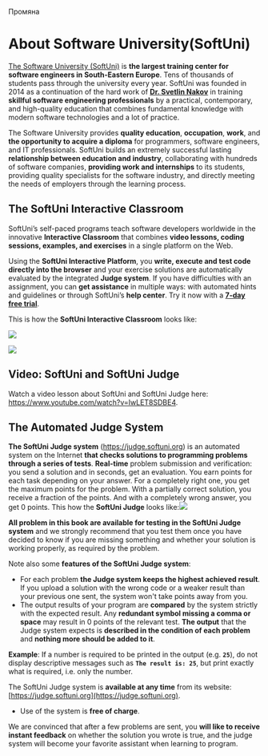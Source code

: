 Промяна
# About Software University(SoftUni)

[The Software University (SoftUni)](https://softuni.org/learn/?utm_source=JavaScript&utm_medium=text&utm_campaign=free+programming+books) is **the largest training center for software engineers in South-Eastern Europe**. Tens of thousands of students pass through the university every year. SoftUni was founded in 2014 as a continuation of the hard work of [**Dr. Svetlin Nakov**](https://nakov.com) in training **skillful software engineering professionals** by a practical, contemporary, and high-quality education that combines fundamental knowledge with modern software technologies and a lot of practice.

The Software University provides **quality education**, **occupation**, **work**, and **the opportunity to acquire a diploma** for programmers, software engineers, and IT professionals. SoftUni builds an extremely successful lasting **relationship between education and industry**, collaborating with hundreds of software companies, **providing work and internships** to its students, providing quality specialists for the software industry, and directly meeting the needs of employers through the learning process.

<!-- to update -->
<!-- ### Free Programming Courses at SoftUni

SoftUni organizes **free programming courses for beginners**: online and on-site in a few locations. The purpose is to give a chance to **everyone interested** in programming and technologies to **try programming**, check if they are interested and if they would get seriously involved in software development. You can sign up for the free course in **programming basics** using the SoftUni application page: [https://softuni.org](https://softuni.org).

The free programming basics courses at SoftUni aim to introduce you to **the main programming structures** from the world of software development that you will be able to apply in any programming language. These include working with **data**, **variables**, and **expressions**, using **conditional statements**, constructing **loops** and defining and calling **functions**, and other techniques to build programming logic. The training is **extremely practical** - which means there is a **strong emphasis on exercise**, and you get the opportunity to apply your knowledge as you learn them.

This **programming textbook** accompanies free programming courses for beginners at SoftUni and serves as an additional learning aid to support the learning process. -->

## The SoftUni Interactive Classroom

SoftUni’s self-paced programs teach software developers worldwide in the innovative **Interactive Classroom** that combines **video lessons, coding sessions, examples, and exercises** in a single platform on the Web.

Using the **SoftUni Interactive Platform**, you **write, execute and test code directly into the browser** and your exercise solutions are automatically evaluated by the integrated **Judge system**. If you have difficulties with an assignment, you can **get assistance** in multiple ways: with automated hints and guidelines or through SoftUni’s **help center**. Try it now with a [**7-day free trial**](https://learn.softuni.org/catalog?utm_source=JavaScript&utm_medium=text&utm_campaign=free+programming+books).

This is how the **SoftUni Interactive Classroom** looks like:
 
![](/assets/chapter-0-images/Interactive-Classroom-Video.PNG)

![](/assets/chapter-0-images/Interactive-Classroom-Live-Coding-Exercise.PNG)

## Video: SoftUni and SoftUni Judge

Watch a video lesson about SoftUni and SoftUni Judge here: https://www.youtube.com/watch?v=IwLET8SDBE4.

## The Automated Judge System

**The SoftUni Judge system** (https://judge.softuni.org) is an automated system on the Internet **that checks solutions to programming problems through a series of tests**. **Real-time** problem submission and verification: you send a solution and in seconds, get an evaluation. You earn points for each task depending on your answer. For a completely right one, you get the maximum points for the problem. With a partially correct solution, you receive a fraction of the points. And with a completely wrong answer, you get 0 points. This how the **SoftUni Judge** looks like:![](/assets/chapter-0-images/Judge-System-Exercise.PNG)

**All problem in this book are available for testing in the SoftUni Judge system** and we strongly recommend that you test them once you have decided to know if you are missing something and whether your solution is working properly, as required by the problem.

Note also some **features of the SoftUni Judge system**:
 - For each problem **the Judge system keeps the highest achieved result**. If you upload a solution with the wrong code or a weaker result than your previous one sent, the system won't take points away from you.
 - The output results of your program are **compared** by the system strictly with the expected result. Any **redundant symbol missing a comma or space** may result in 0 points of the relevant test. **The output** that the Judge system expects is **described in the condition of each problem** and **nothing more should be added to it**.

**Example**: If a number is required to be printed in the output (e.g. **`25`**), do not display descriptive messages such as **`The result is: 25`**, but print exactly what is required, i.e. only the number.

The SoftUni Judge system is **available at any time** from its website: [https://judge.softuni.org](https://judge.softuni.org).
 - Use of the system is **free of charge**.

We are convinced that after a few problems are sent, you **will like to receive instant feedback** on whether the solution you wrote is true, and the judge system will become your favorite assistant when learning to program.

<a name="become-a-developer"></a>
